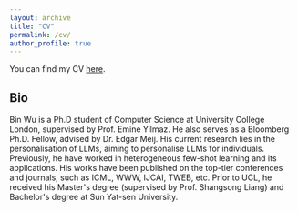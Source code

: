 ```yaml
---
layout: archive
title: "CV"
permalink: /cv/
author_profile: true
---
```


You can find my CV [here]().

## Bio
Bin Wu is a Ph.D student of Computer Science at University College London, supervised by Prof. Emine Yilmaz. He also serves as a Bloomberg Ph.D. Fellow, advised by Dr. Edgar Meij. His current research lies in the personalisation of LLMs, aiming to personalise LLMs for individuals. Previously, he have worked in heterogeneous few-shot learning and its applications. His works have been published on the top-tier conferences and journals, such as ICML, WWW, IJCAI, TWEB, etc. Prior to UCL, he received his Master's degree (supervised by Prof. Shangsong Liang) and Bachelor's degree at Sun Yat-sen University.